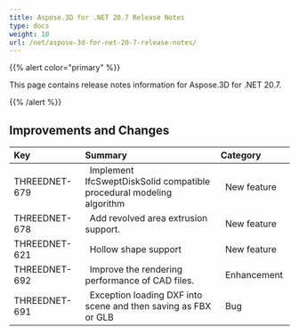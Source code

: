 ```yaml
---
title: Aspose.3D for .NET 20.7 Release Notes
type: docs
weight: 10
url: /net/aspose-3d-for-net-20-7-release-notes/
---
```


{{% alert color="primary" %}} 

This page contains release notes information for Aspose.3D for .NET 20.7.

{{% /alert %}} 
## **Improvements and Changes**

|**Key**|**Summary**|**Category**|
| :- | :- | :- |
|THREEDNET-679 |` `Implement IfcSweptDiskSolid compatible procedural modeling algorithm |` `New feature |
|THREEDNET-678 |` `Add revolved area extrusion support. |` `New feature |
|THREEDNET-621 |` `Hollow shape support |` `New feature |
|THREEDNET-692 |` `Improve the rendering performance of CAD files. |` `Enhancement |
|THREEDNET-691 |` `Exception loading DXF into scene and then saving as FBX or GLB|` `Bug|

